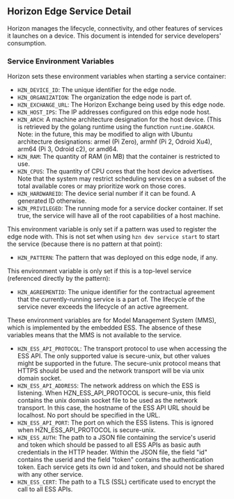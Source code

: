 ## Horizon Edge Service Detail

Horizon manages the lifecycle, connectivity, and other features of services it launches on a device. This document is intended for service developers' consumption.

### Service Environment Variables

Horizon sets these environment variables when starting a service container:

* `HZN_DEVICE_ID`: The unique identifier for the edge node.
* `HZN_ORGANIZATION`: The organization the edge node is part of.
* `HZN_EXCHANGE_URL`: The Horizon Exchange being used by this edge node.
* `HZN_HOST_IPS`: The IP addresses configured on this edge node host.
* `HZN_ARCH`: A machine architecture designation for the host device. (This is retrieved by the golang runtime using the function `runtime.GOARCH`. Note: in the future, this may be modified to align with Ubuntu architecture designations: armel (Pi Zero), armhf (Pi 2, Odroid Xu4), arm64 (Pi 3, Odroid c2), or amd64.
* `HZN_RAM`: The quantity of RAM (in MB) that the container is restricted to use.
* `HZN_CPUS`: The quantity of CPU cores that the host device advertises. Note that the system may restrict scheduling services on a subset of the total available cores or may prioritize work on those cores.
* `HZN_HARDWAREID`: The device serial number if it can be found. A generated ID otherwise.
* `HZN_PRIVILEGED`: The running mode for a service docker container. If set true, the service will have all of the root capabilities of a host machine.

This environment variable is only set if a pattern was used to register the edge node with. This is not set when using `hzn dev service start` to start the service (because there is no pattern at that point):

* `HZN_PATTERN`: The pattern that was deployed on this edge node, if any.

This environment variable is only set if this is a top-level service (referenced directly by the pattern):

* `HZN_AGREEMENTID`: The unique identifier for the contractual agreement that the currently-running service is a part of. The lifecycle of the service never exceeds the lifecycle of an active agreement.


These environment variables are for Model Management System (MMS), which is implemented by the embedded ESS. The absence of these variables means that the MMS is not available to the service.

* `HZN_ESS_API_PROTOCOL`: The transport protocol to use when accessing the ESS API. The only supported value is secure-unix, but other values might be supported in the future. The secure-unix protocol means that HTTPS should be used and the network transport will be via unix domain socket.
* `HZN_ESS_API_ADDRESS`: The network address on which the ESS is listening. When HZN_ESS_API_PROTOCOL is secure-unix, this field contains the unix domain socket file to be used as the network transport. In this case, the hostname of the ESS API URL should be localhost. No port should be specified in the URL.
* `HZN_ESS_API_PORT`: The port on which the ESS listens. This is ignored when HZN_ESS_API_PROTOCOL is secure-unix.
* `HZN_ESS_AUTH`: The path to a JSON file containing the service's userid and token which should be passed to all ESS APIs as basic auth credentials in the HTTP header. Within the JSON file, the field "id" contains the userid and the field "token" contains the authentication token. Each service gets its own id and token, and should not be shared with any other service.
* `HZN_ESS_CERT`: The path to a TLS (SSL) certificate used to encrypt the call to all ESS APIs.

